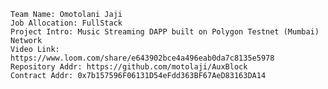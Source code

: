 	Team Name: Omotolani Jaji
	Job Allocation: FullStack
	Project Intro: Music Streaming DAPP built on Polygon Testnet (Mumbai) Network
	Video Link: https://www.loom.com/share/e643902bce4a496eab0da7c8135e5978
	Repository Addr: https://github.com/motolaji/AuxBlock
	Contract Addr: 0x7b157596F06131D54eFdd363BF67AeD83163DA14
 
